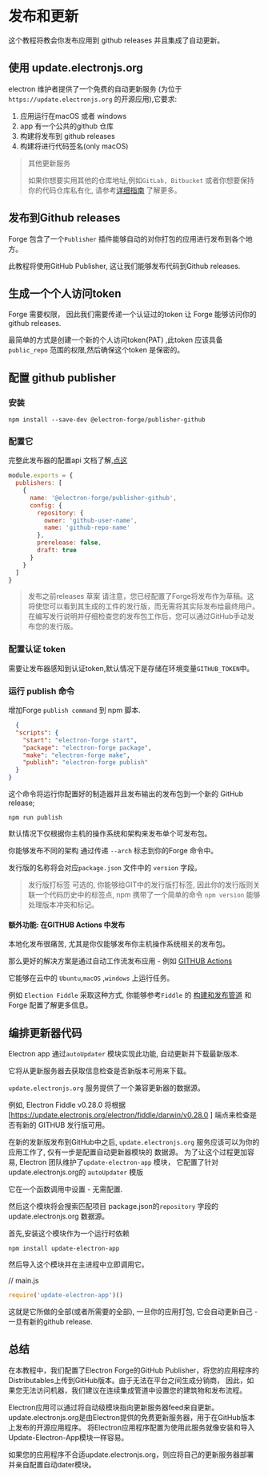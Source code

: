 # 发布和更新

这个教程将教会你发布应用到 github releases 并且集成了自动更新。

## 使用 update.electronjs.org

electron 维护者提供了一个免费的自动更新服务 (为位于`https://update.electronjs.org` 的开源应用),它要求:

1. 应用运行在macOS 或者 windows
2. app 有一个公共的github 仓库
3. 构建将发布到 github releases
4. 构建将进行代码签名(only macOS)


> 其他更新服务
> 
> 如果你想要实用其他的仓库地址,例如`GitLab, Bitbucket` 或者你想要保持你的代码仓库私有化, 请参考[详细指南](https://www.electronjs.org/docs/latest/tutorial/updates) 了解更多。


## 发布到Github releases

Forge 包含了一个`Publisher` 插件能够自动的对你打包的应用进行发布到各个地方。

此教程将使用GitHub Publisher, 这让我们能够发布代码到Github releases.


## 生成一个个人访问token

Forge 需要权限， 因此我们需要传递一个认证过的token  让 Forge 能够访问你的github releases.

最简单的方式是创建一个新的个人访问token(PAT) ,此token 应该具备`public_repo` 范围的权限,然后确保这个token 是保密的。


## 配置 github publisher

### 安装

```shell
npm install --save-dev @electron-forge/publisher-github
```

### 配置它

完整此发布器的配置api 文档了解,[点这](https://js.electronforge.io/interfaces/_electron_forge_publisher_github.PublisherGitHubConfig.html)

```js
module.exports = {
  publishers: [
    {
      name: '@electron-forge/publisher-github',
      config: {
        repository: {
          owner: 'github-user-name',
          name: 'github-repo-name'
        },
        prerelease: false,
        draft: true
      }
    }
  ]
}
```

> 发布之前releases 草案
> 请注意，您已经配置了Forge将发布作为草稿。这将使您可以看到其生成的工件的发行版，而无需将其实际发布给最终用户。在编写发行说明并仔细检查您的发布包工作后，您可以通过GitHub手动发布您的发行版。


### 配置认证 token

需要让发布器感知到认证token,默认情况下是存储在环境变量`GITHUB_TOKEN`中。

### 运行 publish 命令

增加Forge `publish command` 到 npm 脚本.

```json
  {
  "scripts": {
    "start": "electron-forge start",
    "package": "electron-forge package",
    "make": "electron-forge make",
    "publish": "electron-forge publish"
  }
}
```


这个命令将运行你配置好的制造器并且发布输出的发布包到一个新的 GitHub release;

```shell
npm run publish
```

默认情况下仅根据你主机的操作系统和架构来发布单个可发布包。

你能够发布不同的架构 通过传递 `--arch` 标志到你的Forge 命令中。

发行版的名称将会对应`package.json` 文件中的 `version` 字段。


> 发行版打标签
> 可选的, 你能够给GIT中的发行版打标签, 因此你的发行版则关联一个代码历史中的标签点, npm 携带了一个简单的命令
> `npm version` 能够处理版本冲突和标记。

#### 额外功能: 在GITHUB Actions 中发布

本地化发布很痛苦, 尤其是你仅能够发布你主机操作系统相关的发布包。

那么更好的解决方案是通过自动工作流发布应用 - 例如 [GITHUB Actions](https://github.com/features/actions) 

它能够在云中的 `Ubuntu`,`macOS` ,`windows` 上运行任务。

例如 `Election Fiddle` 采取这种方式, 你能够参考`Fiddle` 的 [构建和发布管道](https://github.com/electron/fiddle/blob/main/.circleci/config.yml) 和 Forge 配置了解更多信息。


## 编排更新器代码

Electron app 通过`autoUpdater` 模块实现此功能, 自动更新并下载最新版本.

它将从更新服务器去获取信息检查是否新版本可用来下载。

`update.electronjs.org` 服务提供了一个兼容更新器的数据源。

例如, Electron Fiddle v0.28.0 将根据 [https://update.electronjs.org/electron/fiddle/darwin/v0.28.0 ] 端点来检查是否有新的
GITHUB 发行版可用。

在新的发新版发布到GitHub中之后, `update.electronjs.org` 服务应该可以为你的应用工作了, 仅有一步是配置自动更新器模块的
数据源。
为了让这个过程更加容易, Electron 团队维护了`update-electron-app` 模块， 它配置了针对update.electronjs.org的 `autoUpdater` 模版

它在一个函数调用中设置 - 无需配置. 

然后这个模块将会搜索匹配项目 package.json的`repository` 字段的 update.electronjs.org 数据源。

首先,安装这个模块作为一个运行时依赖
```shell
npm install update-electron-app
```

然后导入这个模块并在主进程中立即调用它。

// main.js
```js
require('update-electron-app')()
```

这就是它所做的全部(或者所需要的全部), 一旦你的应用打包, 它会自动更新自己 - 一旦有新的github release.

## 总结

在本教程中，我们配置了Electron Forge的GitHub Publisher，将您的应用程序的Distributables上传到GitHub版本。由于无法在平台之间生成分销商，
因此，如果您无法访问机器，我们建议在连续集成管道中设置您的建筑物和发布流程。


Electron应用可以通过将自动级模块指向更新服务器feed来自更新。
update.electronjs.org是由Electron提供的免费更新服务器，用于在GitHub版本上发布的开源应用程序。
将Electron应用程序配置为使用此服务就像安装和导入Update-Electron-App模块一样容易。

如果您的应用程序不合适update.electronjs.org，则应将自己的更新服务器部署并亲自配置自动dater模块。










